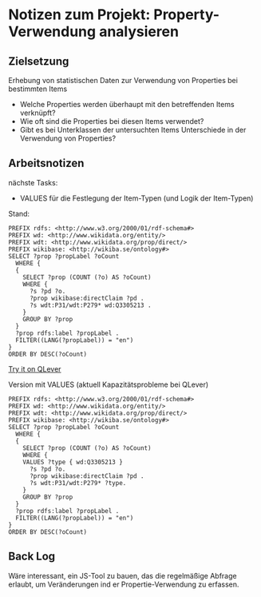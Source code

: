 # Notizen zum Projekt: Property-Verwendung analysieren

## Zielsetzung

Erhebung von statistischen Daten zur Verwendung von Properties bei bestimmten Items

- Welche Properties werden überhaupt mit den betreffenden Items verknüpft?
- Wie oft sind die Properties bei diesen Items verwendet?
- Gibt es bei Unterklassen der untersuchten Items Unterschiede in der Verwendung von Properties?

## Arbeitsnotizen

nächste Tasks: 

- VALUES für die Festlegung der Item-Typen (und Logik der Item-Typen)

Stand: 

```SPARQL
PREFIX rdfs: <http://www.w3.org/2000/01/rdf-schema#>
PREFIX wd: <http://www.wikidata.org/entity/>
PREFIX wdt: <http://www.wikidata.org/prop/direct/>
PREFIX wikibase: <http://wikiba.se/ontology#>
SELECT ?prop ?propLabel ?oCount 
  WHERE {
  {
    SELECT ?prop (COUNT (?o) AS ?oCount)
    WHERE {
      ?s ?pd ?o.
      ?prop wikibase:directClaim ?pd .
      ?s wdt:P31/wdt:P279* wd:Q3305213 .
    }
    GROUP BY ?prop
  }
  ?prop rdfs:label ?propLabel .
  FILTER((LANG(?propLabel)) = "en")
}
ORDER BY DESC(?oCount)

```
[Try it on QLever](https://qlever.cs.uni-freiburg.de/wikidata/jmhFw7)

Version mit VALUES
(aktuell Kapazitätsprobleme bei QLever)

```SPARQL
PREFIX rdfs: <http://www.w3.org/2000/01/rdf-schema#>
PREFIX wd: <http://www.wikidata.org/entity/>
PREFIX wdt: <http://www.wikidata.org/prop/direct/>
PREFIX wikibase: <http://wikiba.se/ontology#>
SELECT ?prop ?propLabel ?oCount 
  WHERE {
  {
    SELECT ?prop (COUNT (?o) AS ?oCount)
    WHERE {
	VALUES ?type { wd:Q3305213 }
      ?s ?pd ?o.
      ?prop wikibase:directClaim ?pd .
      ?s wdt:P31/wdt:P279* ?type.
    }
    GROUP BY ?prop
  }
  ?prop rdfs:label ?propLabel .
  FILTER((LANG(?propLabel)) = "en")
}
ORDER BY DESC(?oCount)

```

## Back Log

Wäre interessant, ein JS-Tool zu bauen, das die regelmäßige Abfrage erlaubt, um Veränderungen ind er Propertie-Verwendung zu erfassen.